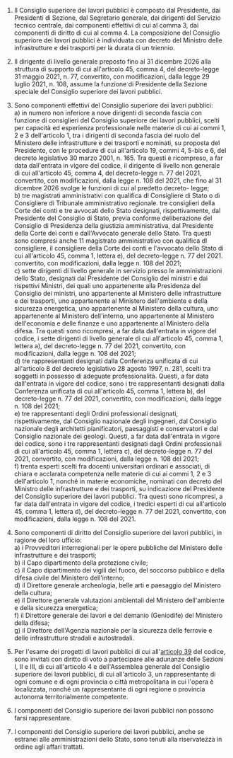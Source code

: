 1. Il Consiglio superiore dei lavori pubblici è composto dal Presidente, dai Presidenti di Sezione, dal Segretario generale, dai dirigenti del Servizio tecnico centrale, dai componenti effettivi di cui al comma 3, dai componenti di diritto di cui al comma 4. La composizione del Consiglio superiore dei lavori pubblici è individuata con decreto del Ministro delle infrastrutture e dei trasporti per la durata di un triennio.

2. Il dirigente di livello generale preposto fino al 31 dicembre 2026 alla struttura di supporto di cui all'articolo 45, comma 4, del decreto-legge 31 maggio 2021, n. 77, convertito, con modificazioni, dalla legge 29 luglio 2021, n. 108, assume la funzione di Presidente della Sezione speciale del Consiglio superiore dei lavori pubblici.

3. Sono componenti effettivi del Consiglio superiore dei lavori pubblici:<br>a) in numero non inferiore a nove dirigenti di seconda fascia con funzione di consiglieri del Consiglio superiore dei lavori pubblici, scelti per capacità ed esperienza professionale nelle materie di cui ai commi 1, 2 e 3 dell'articolo 1, tra i dirigenti di seconda fascia del ruolo del Ministero delle infrastrutture e dei trasporti e nominati, su proposta del Presidente, con le procedure di cui all'articolo 19, commi 4, 5-bis e 6, del decreto legislativo 30 marzo 2001, n. 165. Tra questi è ricompreso, a far data dall'entrata in vigore del codice, il dirigente di livello non generale di cui all'articolo 45, comma 4, del decreto-legge n. 77 del 2021, convertito, con modificazioni, dalla legge n. 108 del 2021, che fino al 31 dicembre 2026 svolge le funzioni di cui al predetto decreto- legge;<br>b) tre magistrati amministrativi con qualifica dl Consigliere di Stato o di Consigliere di Tribunale amministrativo regionale. tre consiglieri della Corte dei conti e tre avvocati dello Stato designati, rispettivamente, dal Presidente del Consiglio di Stato, previa conforme deliberazione del Consiglio di Presidenza della giustizia amministrativa, dal Presidente della Corte dei conti e dall'Avvocato generale dello Stato. Tra questi sono compresi anche 11 magistrato amministrativo con qualifica dl consigliere, il consigliere della Corte dei conti e l'avvocato dello Stato di cui all'articolo 45, comma 1, lettera e), del decreto-legge n. 77 del 2021. convertito, con modificazioni, dalla legge n. 108 del 2021;<br>c) sette dirigenti di livello generale in servizio presso le amministrazioni dello Stato, designati dal Presidente del Consiglio dei ministri e dai rispettivi Ministri, dei quali uno appartenente alla Presidenza del Consiglio dei ministri, uno appartenente al Ministero delle infrastrutture e dei trasporti, uno appartenente al Ministero dell'ambiente e della sicurezza energetica, uno appartenente al Ministero della cultura, uno appartenente al Ministero dell'interno, uno appartenente al Ministero dell'economia e delle finanze e uno appartenente al Ministero della difesa. Tra questi sono ricompresi, a far data dall'entrata in vigore del codice, i sette dirigenti di livello generale di cui all'articolo 45, comma 1, lettera a), del decreto-legge n. 77 del 2021, convertito, con modificazioni, dalla legge n. 108 del 2021;<br>d) tre rappresentanti designati dalla Conferenza unificata di cui all'articolo 8 del decreto legislativo 28 agosto 1997, n. 281, scelti tra soggetti in possesso di adeguate professionalità. Questi, a far data dall'entrata in vigore del codice, sono i tre rappresentanti designati dalla Conferenza unificata di cui all'articolo 45, comma 1, lettera b), del decreto-legge n. 77 del 2021, convertito, con modificazioni, dalla legge n. 108 del 2021;<br>e) tre rappresentanti degli Ordini professionali designati, rispettivamente, dal Consiglio nazionale degli ingegneri, dal Consiglio nazionale degli architetti pianificatori, paesaggisti e conservatori e dal Consiglio nazionale dei geologi. Questi, a far data dall'entrata in vigore del codice, sono i tre rappresentanti designati dagli Ordini professionali di cui all'articolo 45, comma 1, lettera c), del decreto-legge n. 77 del 2021, convertito, con modificazioni, dalla legge n. 108 del 2021;<br>f) trenta esperti scelti fra docenti universitari ordinari e associati, di chiara e acclarata competenza nelle materie di cui ai commi 1, 2 e 3 dell'articolo 1, nonché in materie economiche, nominati con decreto del Ministro delle infrastrutture e dei trasporti, su indicazione del Presidente del Consiglio superiore dei lavori pubblici. Tra questi sono ricompresi, a far data dall'entrata in vigore del codice, i tredici esperti di cui all'articolo 45, comma 1, lettera d), del decreto-legge n. 77 del 2021, convertito, con modificazioni, dalla legge n. 108 del 2021.

4. Sono componenti di diritto del Consiglio superiore dei lavori pubblici, in ragione del loro ufficio:<br>a) i Provveditori interregionali per le opere pubbliche del Ministero delle infrastrutture e dei trasporti;<br>b) il Capo dipartimento della protezione civile;<br>c) il Capo dipartimento dei vigili del fuoco, del soccorso pubblico e della difesa civile del Ministero dell'interno;<br>d) il Direttore generale archeologia, belle arti e paesaggio del Ministero della cultura;<br>e) il Direttore generale valutazioni ambientali del Ministero dell'ambiente e della sicurezza energetica;<br>f) il Direttore generale dei lavori e del demanio (Geniodife) del Ministero della difesa;<br>g) il Direttore dell'Agenzia nazionale per la sicurezza delle ferrovie e delle infrastrutture stradali e autostradali.

5. Per l'esame dei progetti di lavori pubblici di cui all'[articolo 39](/index.html?article=articolo-39&version=2) del codice, sono invitati con diritto di voto a partecipare alle adunanze delle Sezioni I, II e III, di cui all'articolo 4 e dell'Assemblea generale del Consiglio superiore dei lavori pubblici, di cui all'articolo 3, un rappresentante di ogni comune e di ogni provincia o città metropolitana in cui l'opera è localizzata, nonché un rappresentante di ogni regione o provincia autonoma territorialmente competente.

6. I componenti del Consiglio superiore dei lavori pubblici non possono farsi rappresentare.

7. I componenti del Consiglio superiore dei lavori pubblici, anche se estranei alle amministrazioni dello Stato, sono tenuti alla riservatezza in ordine agli affari trattati.